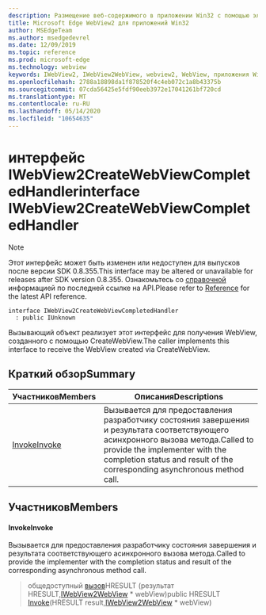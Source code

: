 ```yaml
---
description: Размещение веб-содержимого в приложении Win32 с помощью элемента управления Microsoft Edge WebView2
title: Microsoft Edge WebView2 для приложений Win32
author: MSEdgeTeam
ms.author: msedgedevrel
ms.date: 12/09/2019
ms.topic: reference
ms.prod: microsoft-edge
ms.technology: webview
keywords: IWebView2, IWebView2WebView, webview2, WebView, приложения Win32, Win32, EDGE
ms.openlocfilehash: 2788a18898da1f878520f4c4eb072c1a8b43375b
ms.sourcegitcommit: 07cda56425e5fdf90eeb3972e17041261bf720cd
ms.translationtype: MT
ms.contentlocale: ru-RU
ms.lasthandoff: 05/14/2020
ms.locfileid: "10654635"
---
```

# <span data-ttu-id="6bc3a-104">интерфейс IWebView2CreateWebViewCompletedHandler</span><span class="sxs-lookup"><span data-stu-id="6bc3a-104">interface IWebView2CreateWebViewCompletedHandler</span></span> 

> [!NOTE]
> <span data-ttu-id="6bc3a-105">Этот интерфейс может быть изменен или недоступен для выпусков после версии SDK 0.8.355.</span><span class="sxs-lookup"><span data-stu-id="6bc3a-105">This interface may be altered or unavailable for releases after SDK version 0.8.355.</span></span> <span data-ttu-id="6bc3a-106">Ознакомьтесь со [справочной](../../../webview2-api-reference.md) информацией по последней ссылке на API.</span><span class="sxs-lookup"><span data-stu-id="6bc3a-106">Please refer to [Reference](../../../webview2-api-reference.md) for the latest API reference.</span></span>

```
interface IWebView2CreateWebViewCompletedHandler
  : public IUnknown
```

<span data-ttu-id="6bc3a-107">Вызывающий объект реализует этот интерфейс для получения WebView, созданного с помощью CreateWebView.</span><span class="sxs-lookup"><span data-stu-id="6bc3a-107">The caller implements this interface to receive the WebView created via CreateWebView.</span></span>

## <span data-ttu-id="6bc3a-108">Краткий обзор</span><span class="sxs-lookup"><span data-stu-id="6bc3a-108">Summary</span></span>

 <span data-ttu-id="6bc3a-109">Участников</span><span class="sxs-lookup"><span data-stu-id="6bc3a-109">Members</span></span>                        | <span data-ttu-id="6bc3a-110">Описания</span><span class="sxs-lookup"><span data-stu-id="6bc3a-110">Descriptions</span></span>
--------------------------------|---------------------------------------------
[<span data-ttu-id="6bc3a-111">Invoke</span><span class="sxs-lookup"><span data-stu-id="6bc3a-111">Invoke</span></span>](#invoke) | <span data-ttu-id="6bc3a-112">Вызывается для предоставления разработчику состояния завершения и результата соответствующего асинхронного вызова метода.</span><span class="sxs-lookup"><span data-stu-id="6bc3a-112">Called to provide the implementer with the completion status and result of the corresponding asynchronous method call.</span></span>

## <span data-ttu-id="6bc3a-113">Участников</span><span class="sxs-lookup"><span data-stu-id="6bc3a-113">Members</span></span>

#### <span data-ttu-id="6bc3a-114">Invoke</span><span class="sxs-lookup"><span data-stu-id="6bc3a-114">Invoke</span></span> 

<span data-ttu-id="6bc3a-115">Вызывается для предоставления разработчику состояния завершения и результата соответствующего асинхронного вызова метода.</span><span class="sxs-lookup"><span data-stu-id="6bc3a-115">Called to provide the implementer with the completion status and result of the corresponding asynchronous method call.</span></span>

> <span data-ttu-id="6bc3a-116">общедоступный [вызов](#invoke)HRESULT (результат HRESULT,[IWebView2WebView](IWebView2WebView.md) \* webView)</span><span class="sxs-lookup"><span data-stu-id="6bc3a-116">public HRESULT [Invoke](#invoke)(HRESULT result,[IWebView2WebView](IWebView2WebView.md) \* webView)</span></span>

